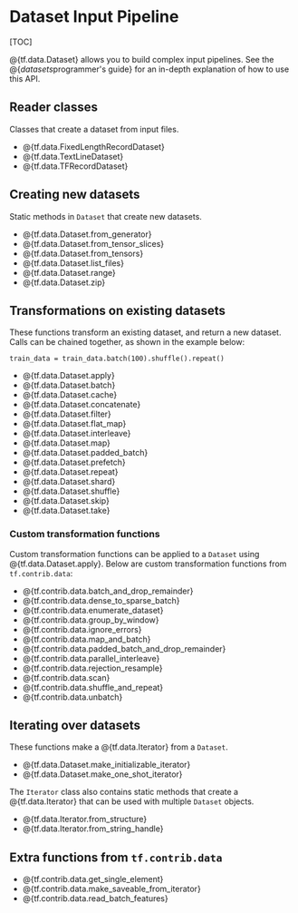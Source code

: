 # Dataset Input Pipeline
[TOC]

@{tf.data.Dataset} allows you to build complex input pipelines. See the
@{$datasets$programmer's guide} for an in-depth explanation of how to use this
API.

## Reader classes

Classes that create a dataset from input files.

*   @{tf.data.FixedLengthRecordDataset}
*   @{tf.data.TextLineDataset}
*   @{tf.data.TFRecordDataset}

## Creating new datasets

Static methods in `Dataset` that create new datasets.

*   @{tf.data.Dataset.from_generator}
*   @{tf.data.Dataset.from_tensor_slices}
*   @{tf.data.Dataset.from_tensors}
*   @{tf.data.Dataset.list_files}
*   @{tf.data.Dataset.range}
*   @{tf.data.Dataset.zip}

## Transformations on existing datasets

These functions transform an existing dataset, and return a new dataset. Calls
can be chained together, as shown in the example below:

```
train_data = train_data.batch(100).shuffle().repeat()
```

*   @{tf.data.Dataset.apply}
*   @{tf.data.Dataset.batch}
*   @{tf.data.Dataset.cache}
*   @{tf.data.Dataset.concatenate}
*   @{tf.data.Dataset.filter}
*   @{tf.data.Dataset.flat_map}
*   @{tf.data.Dataset.interleave}
*   @{tf.data.Dataset.map}
*   @{tf.data.Dataset.padded_batch}
*   @{tf.data.Dataset.prefetch}
*   @{tf.data.Dataset.repeat}
*   @{tf.data.Dataset.shard}
*   @{tf.data.Dataset.shuffle}
*   @{tf.data.Dataset.skip}
*   @{tf.data.Dataset.take}

### Custom transformation functions

Custom transformation functions can be applied to a `Dataset` using @{tf.data.Dataset.apply}. Below are custom transformation functions from `tf.contrib.data`:

*   @{tf.contrib.data.batch_and_drop_remainder}
*   @{tf.contrib.data.dense_to_sparse_batch}
*   @{tf.contrib.data.enumerate_dataset}
*   @{tf.contrib.data.group_by_window}
*   @{tf.contrib.data.ignore_errors}
*   @{tf.contrib.data.map_and_batch}
*   @{tf.contrib.data.padded_batch_and_drop_remainder}
*   @{tf.contrib.data.parallel_interleave}
*   @{tf.contrib.data.rejection_resample}
*   @{tf.contrib.data.scan}
*   @{tf.contrib.data.shuffle_and_repeat}
*   @{tf.contrib.data.unbatch}

## Iterating over datasets

These functions make a @{tf.data.Iterator} from a `Dataset`.

*   @{tf.data.Dataset.make_initializable_iterator}
*   @{tf.data.Dataset.make_one_shot_iterator}

The `Iterator` class also contains static methods that create a @{tf.data.Iterator} that can be used with multiple `Dataset` objects.

*   @{tf.data.Iterator.from_structure}
*   @{tf.data.Iterator.from_string_handle}

## Extra functions from `tf.contrib.data`

*   @{tf.contrib.data.get_single_element}
*   @{tf.contrib.data.make_saveable_from_iterator}
*   @{tf.contrib.data.read_batch_features}

